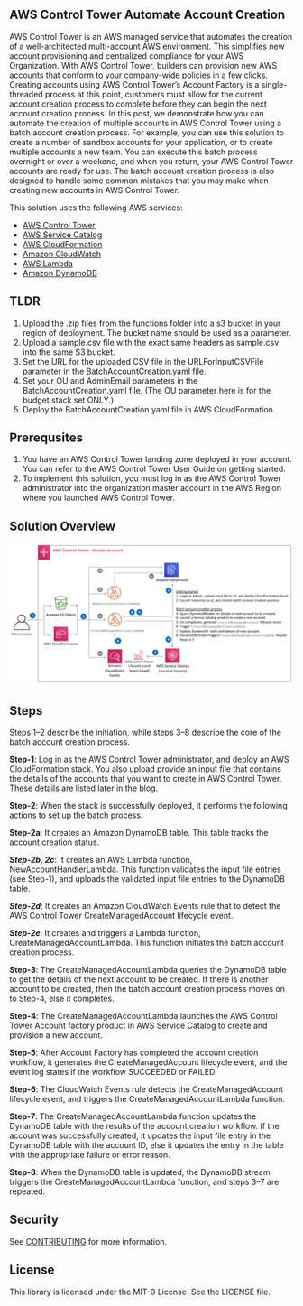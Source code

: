 ## AWS Control Tower Automate Account Creation 


AWS Control Tower is an AWS managed service that automates the creation of a well-architected multi-account AWS environment. This simplifies new account provisioning and centralized compliance for your AWS Organization. With AWS Control Tower, builders can provision new AWS accounts that conform to your company-wide policies in a few clicks. Creating accounts using AWS Control Tower’s Account Factory is a single-threaded process at this point, customers must allow for the current account creation process to complete before they can begin the next account creation process.
In this post, we demonstrate how you can automate the creation of multiple accounts in AWS Control Tower using a batch account creation process.  For example, you can use this solution to create a number of sandbox accounts for your application, or to create multiple accounts a new team. You can execute this batch process overnight or over a weekend, and when you return, your AWS Control Tower accounts are ready for use. The batch account creation process is also designed to handle some common mistakes that you may make when creating new accounts in AWS Control Tower.    

This solution uses the following AWS services:

* [AWS Control Tower](https://aws.amazon.com/controltower/)
* [AWS Service Catalog ](https://docs.aws.amazon.com/servicecatalog/latest/adminguide/introduction.html)
* [AWS CloudFormation](https://aws.amazon.com/cloudformation/)
* [Amazon CloudWatch](https://aws.amazon.com/cloudwatch/)
* [AWS Lambda](https://aws.amazon.com/lambda/)
* [Amazon DynamoDB](https://aws.amazon.com/dynamodb/)

## TLDR

1. Upload the .zip files from the functions folder into a s3 bucket in your region of deployment. The bucket name should be used as a parameter.
2. Upload a sample.csv file with the exact same headers as sample.csv into the same S3 bucket.
3. Set the URL for the uploaded CSV file in the URLForInputCSVFile parameter in the BatchAccountCreation.yaml file.
4. Set your OU and AdminEmail parameters in the BatchAccountCreation.yaml file. (The OU parameter here is for the budget stack set ONLY.)
5. Deploy the BatchAccountCreation.yaml file in AWS CloudFormation.

## Prerequsites 

1. You have an AWS Control Tower landing zone deployed in your account.  You can refer to the AWS Control Tower User Guide on getting started.
2. To implement this solution, you must log in as the AWS Control Tower administrator into the organization master account in the AWS Region where you launched AWS Control Tower.


## Solution Overview

![Solution Architecture](images/SolutionArchitecture.png)

## Steps 

Steps 1–2 describe the initiation, while steps 3–8 describe the core of the batch account creation process.

**Step-1**:  Log in as the AWS Control Tower administrator, and deploy an AWS CloudFormation stack. You also upload provide an input file that contains the details of the accounts that you want to create in AWS Control Tower. These details are listed later in the blog.

**Step-2**:  When the stack is successfully deployed, it performs the following actions to set up the batch process.

**Step-2a**: It creates an Amazon DynamoDB table.  This table tracks the account creation status.

***Step-2b, 2c***: It creates an AWS Lambda function, NewAccountHandlerLambda.  This function validates the input file entries (see Step-1), and uploads the validated input file entries to the DynamoDB table.

***Step-2d***: It creates an Amazon CloudWatch Events rule that to detect the AWS Control Tower CreateManagedAccount lifecycle event.

***Step-2e***: It creates and triggers a Lambda function, CreateManagedAccountLambda.  This function initiates the batch account creation process.

**Step-3**: The CreateManagedAccountLambda queries the DynamoDB table to get the details of the next account to be created.  If there is another account to be created, then the batch account creation process moves on to Step-4, else it completes.

**Step-4**: The CreateManagedAccountLambda launches the AWS Control Tower Account factory product in AWS Service Catalog to create and provision a new account.

**Step-5**: After Account Factory has completed the account creation workflow, it generates the CreateManagedAccount lifecycle event, and the event log states if the workflow SUCCEEDED or FAILED.

**Step-6**: The CloudWatch Events rule detects the CreateManagedAccount lifecycle event, and triggers the CreateManagedAccountLambda function.

**Step-7**: The CreateManagedAccountLambda function updates the DynamoDB table with the results of the account creation workflow.  If the account was successfully created, it updates the input file entry in the DynamoDB table with the account ID, else it updates the entry in the table with the appropriate failure or error reason.

**Step-8**: When the DynamoDB table is updated, the DynamoDB stream triggers the CreateManagedAccountLambda function, and steps 3–7 are repeated.    


## Security

See [CONTRIBUTING](CONTRIBUTING.md#security-issue-notifications) for more information.

## License

This library is licensed under the MIT-0 License. See the LICENSE file.

